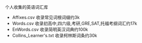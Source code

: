 个人收集的英语词汇库

- Affixes.csv 收录常见词根词缀约3k
- Words.csv 收录初高中,四六级,考研,GRE,SAT,托福考纲词汇约17k
- EnWords.csv 收录简明英汉词典约100k
- Collins_Learner's.txt 收录柯林斯词条约30k